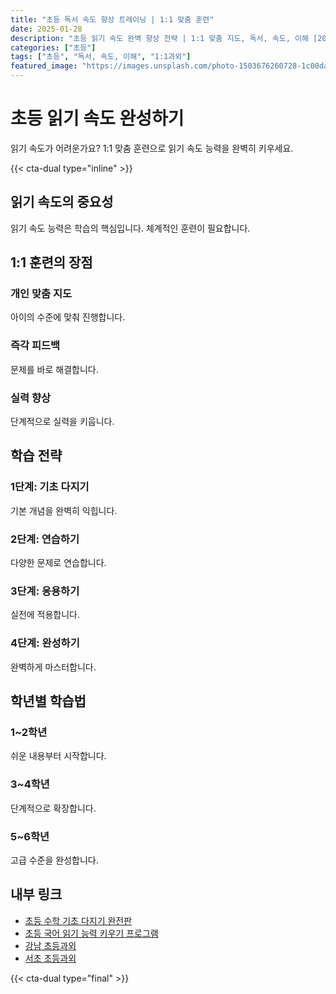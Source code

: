 ```yaml
---
title: "초등 독서 속도 향상 트레이닝 | 1:1 맞춤 훈련"
date: 2025-01-28
description: "초등 읽기 속도 완벽 향상 전략 | 1:1 맞춤 지도, 독서, 속도, 이해 [2025년]"
categories: ["초등"]
tags: ["초등", "독서, 속도, 이해", "1:1과외"]
featured_image: "https://images.unsplash.com/photo-1503676260728-1c00da094a0b?w=1200&h=630&fit=crop"
---
```


# 초등 읽기 속도 완성하기

읽기 속도가 어려운가요? 1:1 맞춤 훈련으로 읽기 속도 능력을 완벽히 키우세요.

{{< cta-dual type="inline" >}}

## 읽기 속도의 중요성

읽기 속도 능력은 학습의 핵심입니다. 체계적인 훈련이 필요합니다.

## 1:1 훈련의 장점

### 개인 맞춤 지도
아이의 수준에 맞춰 진행합니다.

### 즉각 피드백
문제를 바로 해결합니다.

### 실력 향상
단계적으로 실력을 키웁니다.

## 학습 전략

### 1단계: 기초 다지기
기본 개념을 완벽히 익힙니다.

### 2단계: 연습하기
다양한 문제로 연습합니다.

### 3단계: 응용하기
실전에 적용합니다.

### 4단계: 완성하기
완벽하게 마스터합니다.

## 학년별 학습법

### 1~2학년
쉬운 내용부터 시작합니다.

### 3~4학년
단계적으로 확장합니다.

### 5~6학년
고급 수준을 완성합니다.

## 내부 링크
- [초등 수학 기초 다지기 완전판](../../elementary/elementary-math-basics/)
- [초등 국어 읽기 능력 키우기 프로그램](../../elementary/elementary-korean-reading/)
- [강남 초등과외](../../local/gangnam-elementary/)
- [서초 초등과외](../../local/seocho-elementary/)

{{< cta-dual type="final" >}}

